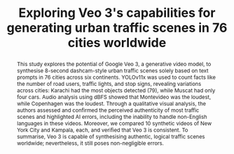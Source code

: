 ---
layout: publication
sitemap: false
title: "Exploring Veo 3's capabilities for generating urban traffic scenes in 76 cities worldwide"
authors: Alam, M. S., Wang, Z., Zhang, L., Bazilinskyy, P.
pdf: alam2025exploring
image: alam2025exploring.jpg
display: Submitted for publication.
year:
doi:
code: https://github.com/Shaadalam9/llm-traffic-scene
abstract: "This study explores the potential of Google Veo 3, a generative video model, to synthesise 8-second dashcam-style urban traffic scenes solely based on text prompts in 76 cities across six continents. YOLOv11x was used to count facts like the number of road users, traffic lights, and stop signs, revealing variations across cities: Karachi had the most objects detected (79), while Muscat had only four cars. Audio analysis using dBFS showed that Montevideo was the loudest, while Copenhagen was the loudest. Through a qualitative visual analysis, the authors assessed and confirmed the perceived authenticity of most traffic scenes and highlighted AI errors, including the inability to handle non-English languages in these videos. Moreover, we compared 10 synthetic videos of New York City and Kampala, each, and verified that Veo 3 is consistent. To summarise, Veo 3 is capable of synthesising authentic, logical traffic scenes worldwide; nevertheless, it still poses non-negligible errors."
---